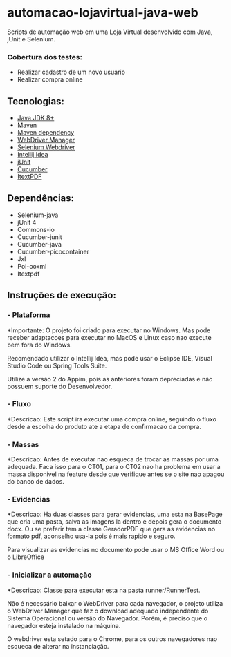 # automacao-lojavirtual-java-web

Scripts de automação web em uma Loja Virtual desenvolvido com Java, jUnit e Selenium.

### Cobertura dos testes:  ###

* Realizar cadastro de um novo usuario
* Realizar compra online

## Tecnologias:
* [Java JDK 8+](https://www.oracle.com/br/java/technologies/javase-downloads.html)
* [Maven](https://maven.apache.org)
* [Maven dependency](https://mvnrepository.com)
* [WebDriver Manager](https://github.com/bonigarcia/webdrivermanager)
* [Selenium Webdriver](https://www.selenium.dev/projects/)
* [Intellij Idea](https://www.jetbrains.com/pt-br/idea/)
* [jUnit](https://junit.org/junit5/)
* [Cucumber](https://cucumber.io)
* [ItextPDF](https://itextpdf.com/en)

## Dependências:
* Selenium-java
* jUnit 4
* Commons-io
* Cucumber-junit
* Cucumber-java
* Cucumber-picocontainer
* Jxl
* Poi-ooxml
* Itextpdf

## Instruções de execução:

###  - Plataforma
*Importante: 
O projeto foi criado para executar no Windows. Mas pode receber adaptacoes para executar no MacOS e Linux caso nao execute bem fora do Windows.

Recomendado utilizar o Intellij Idea, mas pode usar o Eclipse IDE, Visual Studio Code ou Spring Tools Suite.

Utilize a versão 2 do Appim, pois as anteriores foram depreciadas e não possuem suporte do Desenvolvedor.
###  - Fluxo
*Descricao: Este script ira executar uma compra online, seguindo o fluxo desde a escolha do produto ate a etapa de confirmacao da compra.

###  - Massas
*Descricao: Antes de executar nao esqueca de trocar as massas por uma adequada. Faca isso para o CT01, para o CT02 nao ha 
problema em usar a massa disponivel na feature desde que verifique antes se o site nao apagou do banco de dados.

###  - Evidencias
*Descricao:
Ha duas classes para gerar evidencias, uma esta na BasePage que cria uma pasta, salva as imagens la dentro e depois gera o documento docx. Ou se preferir tem a classe GeradorPDF que gera as evidencias no formato pdf, aconselho usa-la pois é mais rapido e seguro.

Para visualizar as evidencias no documento pode usar o MS Office Word ou o LibreOffice

###  - Inicializar a automação
*Descricao: 
Classe para executar esta na pasta runner/RunnerTest.

Não é necessário baixar o WebDriver para cada navegador, o projeto utiliza o WebDriver Manager que faz o download adequado independente do Sistema Operacional ou versão do Navegador. Porém, é preciso que o navegador esteja instalado na máquina.

O webdriver esta setado para o Chrome, para os outros navegadores nao esqueca de alterar na instanciação.
